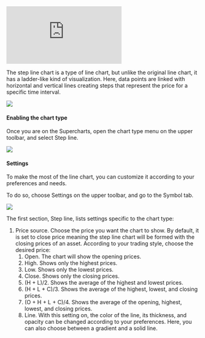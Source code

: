 <iframe src="https://www.youtube.com/embed/LCSJvdHywhg?&amp;list=PLo4O5L04aNGA6oYxRTwZvswHPekK51cXR&amp;index=4&amp;wmode=opaque" frameborder="0" allowfullscreen=""></iframe>

The step line chart is a type of line chart, but unlike the original line chart, it has a ladder-like kind of visualization. Here, data points are linked with horizontal and vertical lines creating steps that represent the price for a specific time interval.

![](https://s3.amazonaws.com/cdn.freshdesk.com/data/helpdesk/attachments/production/43539691471/original/4FEVGOYu4FWRR3h5LJCMfXvC61rpACfNqw.png?1739015441)

#### Enabling the chart type

Once you are on the Supercharts, open the chart type menu on the upper toolbar, and select Step line.

![](https://s3.amazonaws.com/cdn.freshdesk.com/data/helpdesk/attachments/production/43539691472/original/hKfvNk4AS4_gqsqhe_aZM0XIngElMeHgCA.png?1739015441)

#### Settings

To make the most of the line chart, you can customize it according to your preferences and needs.

To do so, choose Settings on the upper toolbar, and go to the Symbol tab.

![](https://s3.amazonaws.com/cdn.freshdesk.com/data/helpdesk/attachments/production/43539691473/original/p_XFHzYq3846gozptC3WAUQnJaOGTWrONw.png?1739015441)

The first section, Step line, lists settings specific to the chart type:

1.  Price source. Choose the price you want the chart to show. By default, it is set to close price meaning the step line chart will be formed with the closing prices of an asset. According to your trading style, choose the desired price:
    1.  Open. The chart will show the opening prices.
    2.  High. Shows only the highest prices.
    3.  Low. Shows only the lowest prices.
    4.  Close. Shows only the closing prices.
    5.  (H + L)/2. Shows the average of the highest and lowest prices.
    6.  (H + L + C)/3. Shows the average of the highest, lowest, and closing prices.
    7.  (O + H + L + C)/4. Shows the average of the opening, highest, lowest, and closing prices.
    8.  Line. With this setting on, the color of the line, its thickness, and opacity can be changed according to your preferences. Here, you can also choose between a gradient and a solid line.